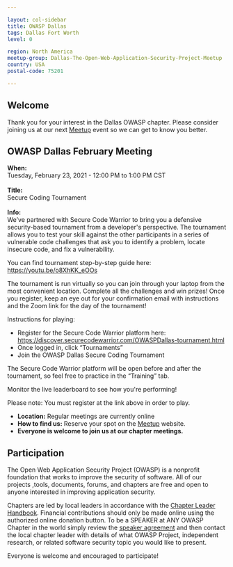 ```yaml
---

layout: col-sidebar
title: OWASP Dallas
tags: Dallas Fort Worth
level: 0

region: North America
meetup-group: Dallas-The-Open-Web-Application-Security-Project-Meetup
country: USA
postal-code: 75201

---
```


## Welcome
Thank you for your interest in the Dallas OWASP chapter. Please consider joining us at our next [Meetup](https://www.meetup.com/Dallas-The-Open-Web-Application-Security-Project-Meetup/) event so we can get to know you better.

## OWASP Dallas February Meeting
<b>When:</b><br> Tuesday, February 23, 2021 - 12:00 PM to 1:00 PM CST<br><br>
<b>Title:</b><br> Secure Coding Tournament<br><br>
<b>Info:</b><br> 
We’ve partnered with Secure Code Warrior to bring you a defensive security-based tournament from a developer's perspective. The tournament allows you to test your skill against the other participants in a series of vulnerable code challenges that ask you to identify a problem, locate insecure code, and fix a vulnerability.

You can find tournament step-by-step guide here: https://youtu.be/o8XhKK_eOOs

The tournament is run virtually so you can join through your laptop from the most convenient location. Complete all the challenges and win prizes! Once you register, keep an eye out for your confirmation email with instructions and the Zoom link for the day of the tournament!

Instructions for playing:
 - Register for the Secure Code Warrior platform here: <br>https://discover.securecodewarrior.com/OWASPDallas-tournament.html<br>
 - Once logged in, click “Tournaments”
 - Join the OWASP Dallas Secure Coding Tournament

The Secure Code Warrior platform will be open before and after the tournament, so feel free to practice in the “Training” tab.

Monitor the live leaderboard to see how you're performing!

Please note: You must register at the link above in order to play.

- <b>Location:</b>  Regular meetings are currently online<br> 
- <b>How to find us:</b>  Reserve your spot on the [Meetup](https://www.meetup.com/Dallas-The-Open-Web-Application-Security-Project-Meetup/) website.<br> 
- <b>Everyone is welcome to join us at our chapter meetings.</b><br> 

## Participation
The Open Web Application Security Project (OWASP) is a nonprofit foundation that works to improve the security of software. All of our projects ,tools, documents, forums, and chapters are free and open to anyone interested in improving application security. 

Chapters are led by local leaders in accordance with the [Chapter Leader Handbook](/www-policy/rules-of-procedure/chapter-handbook). Financial contributions should only be made online using the authorized online donation button. To be a SPEAKER at ANY OWASP Chapter in the world simply review the [speaker agreement](/www-policy/speaker-agreement) and then contact the local chapter leader with details of what OWASP Project, independent research, or related software security topic you would like to present.

Everyone is welcome and encouraged to participate!

